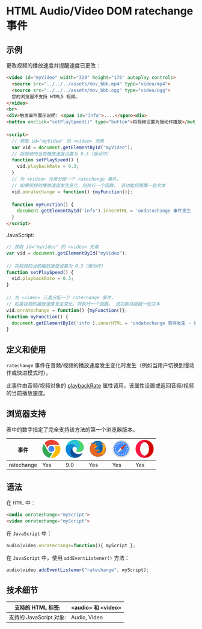 HTML Audio/Video DOM ratechange 事件
===

## 示例

更改视频的播放速度并提醒速度已更改：

```html idoc:preview:iframe
<video id="myVideo" width="320" height="176" autoplay controls>
  <source src="../../../assets/mov_bbb.mp4" type="video/mp4">
  <source src="../../../assets/mov_bbb.ogg" type="video/ogg">
  您的浏览器不支持 HTML5 视频。
</video>
<br>
<div>触发事件展示说明: <span id="info">....</span><div>
<button onclick="setPlaySpeed()" type="button">将视频设置为慢动作播放</button>

<script>
  // 获取 id="myVideo" 的 <video> 元素
  var vid = document.getElementById("myVideo");
  // 将视频的当前播放速度设置为 0.3（慢动作）
  function setPlaySpeed() {
    vid.playbackRate = 0.3;
  }
  // 为 <video> 元素分配一个 ratechange 事件，
  // 如果视频的播放速度发生变化，则执行一个函数。 该功能将提醒一些文本
  vid.onratechange = function() {myFunction()};

  function myFunction() {
    document.getElementById('info').innerHTML = 'ondatechange 事件发生 - 视频的播放速度发生了变化';
  }
</script>
```

JavaScript:

```js
// 获取 id="myVideo" 的 <video> 元素
var vid = document.getElementById("myVideo");

// 将视频的当前播放速度设置为 0.3（慢动作）
function setPlaySpeed() {
  vid.playbackRate = 0.3;
}

// 为 <video> 元素分配一个 ratechange 事件，
// 如果视频的播放速度发生变化，则执行一个函数。 该功能将提醒一些文本
vid.onratechange = function() {myFunction()};
function myFunction() {
  document.getElementById('info').innerHTML = 'ondatechange 事件发生 - 视频的播放速度发生了变化';
}
```

## 定义和使用

`ratechange` 事件在音频/视频的播放速度发生变化时发生（例如当用户切换到慢动作或快进模式时）。

此事件由音频/视频对象的 [playbackRate](./playbackrate.md) 属性调用，该属性设置或返回音频/视频的当前播放速度。

## 浏览器支持

表中的数字指定了完全支持该方法的第一个浏览器版本。

| 事件 | ![chrome][1] | ![edge][2] | ![firefox][3] | ![safari][4] | ![opera][5] |
| ----- | --- | --- | --- | --- | --- |
| ratechange | Yes | 9.0 | Yes | Yes | Yes |
<!--rehype:style=width: 100%; display: inline-table;-->

## 语法

在 `HTML` 中：

```html
<audio onratechange="myScript">
<video onratechange="myScript">
```

在 `JavaScript` 中：

```js
audio|video.onratechange=function(){ myScript };
```

在 `JavaScript` 中，使用 `addEventListener()` 方法：

```js
audio|video.addEventListener("ratechange", myScript);
```

## 技术细节

| 支持的 HTML 标签: | \<audio> 和 \<video> |
| -------- | -------- |
| 支持的 JavaScript 对象: | Audio, Video |
<!--rehype:style=width: 100%; display: inline-table;-->


[1]: ../../../assets/chrome.svg
[2]: ../../../assets/edge.svg
[3]: ../../../assets/firefox.svg
[4]: ../../../assets/safari.svg
[5]: ../../../assets/opera.svg

